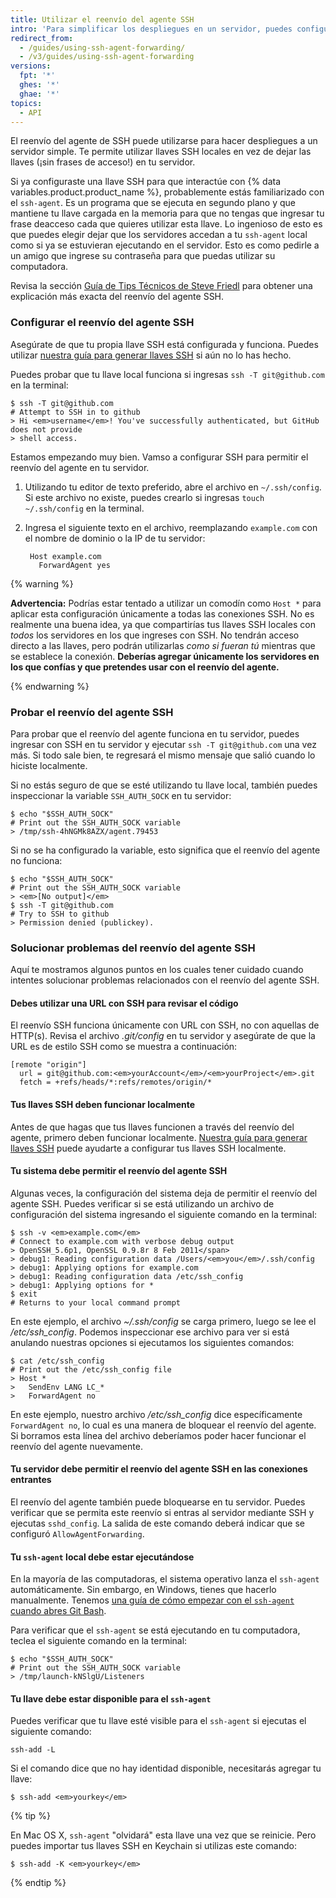 ```yaml
---
title: Utilizar el reenvío del agente SSH
intro: 'Para simplificar los despliegues en un servidor, puedes configurar el reenvío del agente SSH para utilizar las llaves SSH locales de forma segura.'
redirect_from:
  - /guides/using-ssh-agent-forwarding/
  - /v3/guides/using-ssh-agent-forwarding
versions:
  fpt: '*'
  ghes: '*'
  ghae: '*'
topics:
  - API
---
```




El reenvío del agente de SSH puede utilizarse para hacer despliegues a un servidor simple.  Te permite utilizar llaves SSH locales en vez de dejar las llaves (¡sin frases de acceso!) en tu servidor.

Si ya configuraste una llave SSH para que interactúe con {% data variables.product.product_name %}, probablemente estás familiarizado con el `ssh-agent`. Es un programa que se ejecuta en segundo plano y que mantiene tu llave cargada en la memoria para que no tengas que ingresar tu frase deacceso cada que quieres utilizar esta llave. Lo ingenioso de esto es que puedes elegir dejar que los servidores accedan a tu `ssh-agent` local como si ya se estuvieran ejecutando en el servidor. Esto es como pedirle a un amigo que ingrese su contraseña para que puedas utilizar su computadora.

Revisa la sección [Guía de Tips Técnicos de Steve Friedl][tech-tips] para obtener una explicación más exacta del reenvío del agente SSH.

### Configurar el reenvío del agente SSH

Asegúrate de que tu propia llave SSH está configurada y funciona. Puedes utilizar [nuestra guía para generar llaves SSH][generating-keys] si aún no lo has hecho.

Puedes probar que tu llave local funciona si ingresas `ssh -T git@github.com` en la terminal:

```shell
$ ssh -T git@github.com
# Attempt to SSH in to github
> Hi <em>username</em>! You've successfully authenticated, but GitHub does not provide
> shell access.
```

Estamos empezando muy bien. Vamso a configurar SSH para permitir el reenvío del agente en tu servidor.

1. Utilizando tu editor de texto preferido, abre el archivo en `~/.ssh/config`. Si este archivo no existe, puedes crearlo si ingresas `touch ~/.ssh/config` en la terminal.

2. Ingresa el siguiente texto en el archivo, reemplazando `example.com` con el nombre de dominio o la IP de tu servidor:
   
        Host example.com
          ForwardAgent yes

{% warning %}

**Advertencia:** Podrías estar tentado a utilizar un comodín como `Host *` para aplicar esta configuración únicamente a todas las conexiones SSH. No es realmente una buena idea, ya que compartirías tus llaves SSH locales con *todos* los servidores en los que ingreses con SSH. No tendrán acceso directo a las llaves, pero podrán utilizarlas *como si fueran tú* mientras que se establece la conexión. **Deberías agregar únicamente los servidores en los que confías y que pretendes usar con el reenvío del agente.**

{% endwarning %}

### Probar el reenvío del agente SSH

Para probar que el reenvío del agente funciona en tu servidor, puedes ingresar con SSH en tu servidor y ejecutar `ssh -T git@github.com` una vez más.  Si todo sale bien, te regresará el mismo mensaje que salió cuando lo hiciste localmente.

Si no estás seguro de que se esté utilizando tu llave local, también puedes inspeccionar la variable `SSH_AUTH_SOCK` en tu servidor:

```shell
$ echo "$SSH_AUTH_SOCK"
# Print out the SSH_AUTH_SOCK variable
> /tmp/ssh-4hNGMk8AZX/agent.79453
```

Si no se ha configurado la variable, esto significa que el reenvío del agente no funciona:

```shell
$ echo "$SSH_AUTH_SOCK"
# Print out the SSH_AUTH_SOCK variable
> <em>[No output]</em>
$ ssh -T git@github.com
# Try to SSH to github
> Permission denied (publickey).
```

### Solucionar problemas del reenvío del agente SSH

Aquí te mostramos algunos puntos en los cuales tener cuidado cuando intentes solucionar problemas relacionados con el reenvío del agente SSH.

#### Debes utilizar una URL con SSH para revisar el código

El reenvío SSH funciona únicamente con URL con SSH, no con aquellas de HTTP(s). Revisa el archivo *.git/config* en tu servidor y asegúrate de que la URL es de estilo SSH como se muestra a continuación:

```shell
[remote "origin"]
  url = git@github.com:<em>yourAccount</em>/<em>yourProject</em>.git
  fetch = +refs/heads/*:refs/remotes/origin/*
```

#### Tus llaves SSH deben funcionar localmente

Antes de que hagas que tus llaves funcionen a través del reenvío del agente, primero deben funcionar localmente. [Nuestra guía para generar llaves SSH][generating-keys] puede ayudarte a configurar tus llaves SSH localmente.

#### Tu sistema debe permitir el reenvío del agente SSH

Algunas veces, la configuración del sistema deja de permitir el reenvío del agente SSH. Puedes verificar si se está utilizando un archivo de configuración del sistema ingresando el siguiente comando en la terminal:

```shell
$ ssh -v <em>example.com</em>
# Connect to example.com with verbose debug output
> OpenSSH_5.6p1, OpenSSL 0.9.8r 8 Feb 2011</span>
> debug1: Reading configuration data /Users/<em>you</em>/.ssh/config
> debug1: Applying options for example.com
> debug1: Reading configuration data /etc/ssh_config
> debug1: Applying options for *
$ exit
# Returns to your local command prompt
```

En este ejemplo, el archivo *~/.ssh/config* se carga primero, luego se lee el */etc/ssh_config*.  Podemos inspeccionar ese archivo para ver si está anulando nuestras opciones si ejecutamos los siguientes comandos:

```shell
$ cat /etc/ssh_config
# Print out the /etc/ssh_config file
> Host *
>   SendEnv LANG LC_*
>   ForwardAgent no
```

En este ejemplo, nuestro archivo */etc/ssh_config* dice específicamente `ForwardAgent no`, lo cual es una manera de bloquear el reenvío del agente. Si borramos esta línea del archivo deberíamos poder hacer funcionar el reenvío del agente nuevamente.

#### Tu servidor debe permitir el reenvío del agente SSH en las conexiones entrantes

El reenvío del agente también puede bloquearse en tu servidor. Puedes verificar que se permita este reenvío si entras al servidor mediante SSH y ejecutas `sshd_config`. La salida de este comando deberá indicar que se configuró `AllowAgentForwarding`.

#### Tu `ssh-agent` local debe estar ejecutándose

En la mayoría de las computadoras, el sistema operativo lanza el `ssh-agent` automáticamente.  Sin embargo, en Windows, tienes que hacerlo manualmente. Tenemos [una guía de cómo empezar con el `ssh-agent` cuando abres Git Bash][autolaunch-ssh-agent].

Para verificar que el `ssh-agent` se está ejecutando en tu computadora, teclea el siguiente comando en la terminal:

```shell
$ echo "$SSH_AUTH_SOCK"
# Print out the SSH_AUTH_SOCK variable
> /tmp/launch-kNSlgU/Listeners
```

#### Tu llave debe estar disponible para el `ssh-agent`

Puedes verificar que tu llave esté visible para el `ssh-agent` si ejecutas el siguiente comando:

```shell
ssh-add -L
```

Si el comando dice que no hay identidad disponible, necesitarás agregar tu llave:

```shell
$ ssh-add <em>yourkey</em>
```

{% tip %}

En Mac OS X, `ssh-agent` "olvidará" esta llave una vez que se reinicie. Pero puedes importar tus llaves SSH en Keychain si utilizas este comando:

```shell
$ ssh-add -K <em>yourkey</em>
```

{% endtip %}

[tech-tips]: http://www.unixwiz.net/techtips/ssh-agent-forwarding.html
[generating-keys]: /articles/generating-ssh-keys
[generating-keys]: /articles/generating-ssh-keys
[autolaunch-ssh-agent]: /github/authenticating-to-github/working-with-ssh-key-passphrases#auto-launching-ssh-agent-on-git-for-windows
